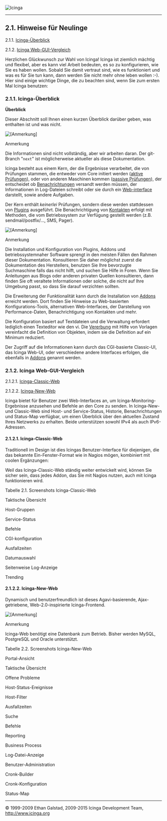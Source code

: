  ![Icinga](../images/logofullsize.png "Icinga") 

* * * * *

2.1. Hinweise für Neulinge
--------------------------

2.1.1. [Icinga-Überblick](beginners.md#icinga-overview)

2.1.2. [Icinga Web-GUI-Vergleich](beginners.md#icinga_gui_comparison)

Herzlichen Glückwunsch zur Wahl von Icinga! Icinga ist ziemlich mächtig
und flexibel, aber es kann viel Arbeit bedeuten, es so zu konfigurieren,
wie Sie es haben wollen. Sobald Sie damit vertraut sind, wie es
funktioniert und was es für Sie tun kann, dann werden Sie nicht mehr
ohne leben wollen :-). Hier sind einige wichtige Dinge, die zu beachten
sind, wenn Sie zum ersten Mal Icinga benutzen:








### 2.1.1. Icinga-Überblick

**Überblick**

Dieser Abschnitt soll Ihnen einen kurzen Überblick darüber geben, was
enthalten ist und was nicht.

![[Anmerkung]](../images/note.png)

Anmerkung

Die Informationen sind nicht vollständig, aber wir arbeiten daran. Der
git-Branch "`next`" ist möglicherweise aktueller als diese
Dokumentation.

Icinga besteht aus einem Kern, der die Ergebnisse verarbeitet, die von
Prüfungen stammen, die entweder vom Core initiert werden ([aktive
Prüfungen](activechecks.md "5.6. Aktive Prüfungen (Active Checks)")),
oder von anderen Maschinen kommen ([passive
Prüfungen](passivechecks.md "5.7. Passive Prüfungen (Passive Checks)")),
der entscheidet ob
[Benachrichtungen](notifications.md "5.11. Benachrichtigungen")
versandt werden müssen, der Informationen in Log-Dateien schreibt oder
sie durch ein
[Web-interface](cgis.md "6.1. Icinga Classic UI: Informationen über die Classic UI-Module")
darstellt, sowie andere Aufgaben.

Der Kern enthält *keinerlei* Prüfungen, sondern diese werden stattdessen
von [Plugins](plugins.md "5.1. Icinga Plugins") ausgeführt. Die
Benachrichtigung von
[Kontakten](objectdefinitions.md#objectdefinitions-contact) erfolgt
mit Methoden, die vom Betriebssystem zur Verfügung gestellt werden (z.B.
sendmail/postfix/..., SMS, Pager).

![[Anmerkung]](../images/note.png)

Anmerkung

Die Installation und Konfiguration von Plugins, Addons und
betriebssystemnaher Software sprengt in den meisten Fällen den Rahmen
dieser Dokumentation. Konsultieren Sie daher möglichst zuerst die
Dokumentation des Herstellers, benutzen Sie Ihre bevorzugte Suchmaschine
falls das nicht hilft, und suchen Sie Hilfe in Foren. Wenn Sie
Anleitungen aus Blogs oder anderen privaten Quellen konsultieren, dann
finden Sie oft veraltete Informationen oder solche, die nicht auf Ihre
Umgebung passt, so dass Sie darauf verzichten sollten.

Die Erweiterung der Funktionalität kann durch die Installation von
[Addons](addons.md "10.1. Icinga Addons") erreicht werden. Dort finden
Sie Hinweise zu Web-basierten Konfigurations-Tools, alternativen
Web-Interfaces, der Darstellung von Performance-Daten, Benachrichtigung
von Kontakten und mehr.

Die Konfiguration basiert auf Textdateien und die Verwaltung erfordert
lediglich einen Texteditor wie den vi. Die
[Vererbung](objectinheritance.md "7.26. Objektvererbung") mit Hilfe
von Vorlagen vereinfacht die Definition von Objekten, indem sie die
Definition auf ein Minimum reduziert.

Der Zugriff auf die Informationen kann durch das CGI-basierte
Classic-UI, das Icinga Web-UI, oder verschiedene andere Interfaces
erfolgen, die ebenfalls in [Addons](addons.md "10.1. Icinga Addons")
genannt werden.

### 2.1.2. Icinga Web-GUI-Vergleich

2.1.2.1. [Icinga-Classic-Web](beginners.md#icinga_gui_classic)

2.1.2.2. [Icinga-New-Web](beginners.md#icinga_gui_new_web)

Icinga bietet für Benutzer zwei Web-Interfaces an, um
Icinga-Monitoring-Ergebnisse anzusehen und Befehle an den Core zu
senden. In Icinga-New- und Classic-Web sind Host- und Service-Status,
Historie, Benachrichtungen und Status-Map verfügbar, um einen Überblick
über den aktuellen Zustand Ihres Netzwerks zu erhalten. Beide
unterstützen sowohl IPv4 als auch IPv6-Adressen.

#### 2.1.2.1. Icinga-Classic-Web

Traditionell im Design ist dies Icingas Benutzer-Interface für
diejenigen, die das bekannte Ein-Fenster-Format wie in Nagios mögen,
kombiniert mit coolen Ergänzungen:











Weil das Icinga-Classic-Web ständig weiter entwickelt wird, können Sie
sicher sein, dass jedes Addon, das Sie mit Nagios nutzen, auch mit
Icinga funktionieren wird.

Tabelle 2.1. Screenshots Icinga-Classic-Web


Taktische Übersicht


Host-Gruppen


Service-Status


Befehle


CGI-konfiguration


Ausfallzeiten


Datumauswahl


Seitenweise Log-Anzeige


Trending

#### 2.1.2.2. Icinga-New-Web

Dynamisch und benutzerfreundlich ist dieses Agavi-basierende,
Ajax-getriebene, Web-2.0-inspirierte Icinga-Frontend.

![[Anmerkung]](../images/note.png)

Anmerkung

Icinga-Web benötigt eine Datenbank zum Betrieb. Bisher werden MySQL,
PostgreSQL und Oracle unterstützt.













Tabelle 2.2. Screenshots Icinga-New-Web


Portal-Ansicht


Taktische Übersicht


Offene Probleme


Host-Status-Ereignisse


Host-Filter


Ausfallzeiten


Suche


Befehle


Reporting


Business Process


Log-Datei-Anzeige


Benutzer-Administration


Cronk-Builder


Cronk-Konfiguration


Status-Map

* * * * *


© 1999-2009 Ethan Galstad, 2009-2015 Icinga Development Team,
http://www.icinga.org
